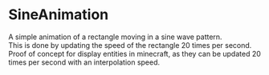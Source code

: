 # SineAnimation
A simple animation of a rectangle moving in a sine wave pattern.<br>
This is done by updating the speed of the rectangle 20 times per second.<br>
Proof of concept for display entities in minecraft, as they can be updated 20 times per second with an interpolation speed.<br>